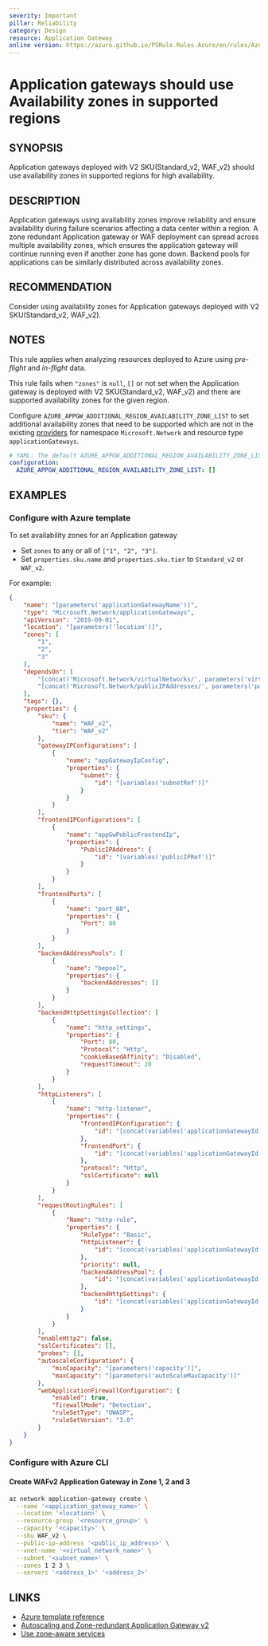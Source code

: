 ```yaml
---
severity: Important
pillar: Reliability
category: Design
resource: Application Gateway
online version: https://azure.github.io/PSRule.Rules.Azure/en/rules/Azure.AppGw.AvailabilityZone/
---
```


# Application gateways should use Availability zones in supported regions

## SYNOPSIS

Application gateways deployed with V2 SKU(Standard_v2, WAF_v2) should use availability zones in supported regions for high availability.

## DESCRIPTION

Application gateways using availability zones improve reliability and ensure availability during failure scenarios affecting a data center within a region. A zone redundant Application gateway or WAF deployment can spread across multiple availability zones, which ensures the application gateway will continue running even if another zone has gone down. Backend pools for applications can be similarly distributed across availability zones.

## RECOMMENDATION

Consider using availability zones for Application gateways deployed with V2 SKU(Standard_v2, WAF_v2).

## NOTES

This rule applies when analyzing resources deployed to Azure using *pre-flight* and *in-flight* data.

This rule fails when `"zones"` is `null`, `[]` or not set when the Application gateway is deployed with V2 SKU(Standard_v2, WAF_v2) and there are supported availability zones for the given region.

Configure `AZURE_APPGW_ADDITIONAL_REGION_AVAILABILITY_ZONE_LIST` to set additional availability zones that need to be supported which are not in the existing [providers](https://github.com/Azure/PSRule.Rules.Azure/blob/main/data/providers.json) for namespace `Microsoft.Network` and resource type `applicationGateways`.

```yaml
# YAML: The default AZURE_APPGW_ADDITIONAL_REGION_AVAILABILITY_ZONE_LIST configuration option
configuration:
  AZURE_APPGW_ADDITIONAL_REGION_AVAILABILITY_ZONE_LIST: []
```

## EXAMPLES

### Configure with Azure template

To set availability zones for an Application gateway

- Set `zones` to any or all of `["1", "2", "3"]`.
- Set `properties.sku.name` and `properties.sku.tier` to `Standard_v2` or `WAF_v2`.

For example:

```json
{
    "name": "[parameters('applicationGatewayName')]",
    "type": "Microsoft.Network/applicationGateways",
    "apiVersion": "2019-09-01",
    "location": "[parameters('location')]",
    "zones": [
        "1",
        "2",
        "3"
    ],
    "dependsOn": [
        "[concat('Microsoft.Network/virtualNetworks/', parameters('virtualNetworkName'))]",
        "[concat('Microsoft.Network/publicIPAddresses/', parameters('publicIpAddressName'))]"
    ],
    "tags": {},
    "properties": {
        "sku": {
            "name": "WAF_v2",
            "tier": "WAF_v2"
        },
        "gatewayIPConfigurations": [
            {
                "name": "appGatewayIpConfig",
                "properties": {
                    "subnet": {
                        "id": "[variables('subnetRef')]"
                    }
                }
            }
        ],
        "frontendIPConfigurations": [
            {
                "name": "appGwPublicFrontendIp",
                "properties": {
                    "PublicIPAddress": {
                        "id": "[variables('publicIPRef')]"
                    }
                }
            }
        ],
        "frontendPorts": [
            {
                "name": "port_80",
                "properties": {
                    "Port": 80
                }
            }
        ],
        "backendAddressPools": [
            {
                "name": "bepool",
                "properties": {
                    "backendAddresses": []
                }
            }
        ],
        "backendHttpSettingsCollection": [
            {
                "name": "http_settings",
                "properties": {
                    "Port": 80,
                    "Protocol": "Http",
                    "cookieBasedAffinity": "Disabled",
                    "requestTimeout": 20
                }
            }
        ],
        "httpListeners": [
            {
                "name": "http-listener",
                "properties": {
                    "frontendIPConfiguration": {
                        "id": "[concat(variables('applicationGatewayId'), '/frontendIPConfigurations/appGwPublicFrontendIp')]"
                    },
                    "frontendPort": {
                        "id": "[concat(variables('applicationGatewayId'), '/frontendPorts/port_80')]"
                    },
                    "protocol": "Http",
                    "sslCertificate": null
                }
            }
        ],
        "requestRoutingRules": [
            {
                "Name": "http-rule",
                "properties": {
                    "RuleType": "Basic",
                    "httpListener": {
                        "id": "[concat(variables('applicationGatewayId'), '/httpListeners/http-listener')]"
                    },
                    "priority": null,
                    "backendAddressPool": {
                        "id": "[concat(variables('applicationGatewayId'), '/backendAddressPools/bepool')]"
                    },
                    "backendHttpSettings": {
                        "id": "[concat(variables('applicationGatewayId'), '/backendHttpSettingsCollection/http_settings')]"
                    }
                }
            }
        ],
        "enableHttp2": false,
        "sslCertificates": [],
        "probes": [],
        "autoscaleConfiguration": {
            "minCapacity": "[parameters('capacity')]",
            "maxCapacity": "[parameters('autoScaleMaxCapacity')]"
        },
        "webApplicationFirewallConfiguration": {
            "enabled": true,
            "firewallMode": "Detection",
            "ruleSetType": "OWASP",
            "ruleSetVersion": "3.0"
        }
    }
}
```

### Configure with Azure CLI

#### Create WAFv2 Application Gateway in Zone 1, 2 and 3

```bash
az network application-gateway create \
  --name '<application_gateway_name>' \
  --location '<location>' \
  --resource-group '<resource_group>' \
  --capacity '<capacity>' \
  --sku WAF_v2 \
  --public-ip-address '<public_ip_address>' \
  --vnet-name '<virtual_network_name>' \
  --subnet '<subnet_name>' \
  --zones 1 2 3 \
  --servers '<address_1>' '<address_2>'
```

## LINKS

- [Azure template reference](https://docs.microsoft.com/azure/templates/microsoft.network/applicationgateways?tabs=json)
- [Autoscaling and Zone-redundant Application Gateway v2](https://docs.microsoft.com/azure/application-gateway/application-gateway-autoscaling-zone-redundant)
- [Use zone-aware services](https://docs.microsoft.com/azure/architecture/framework/resiliency/design-best-practices#use-zone-aware-services)